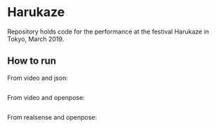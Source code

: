 # Harukaze

Repository holds code for the performance at the festival Harukaze in Tokyo, March 2019.

## How to run

From video and json:
```python main.py --op-model-folder /home/ascent/openpose/models/ --data-path /home/ascent/harukaze/data --op-number-people-max 1 --op-render-pose 0 --op-net-resolution -1x256 --op-keypoint-scale 2 --no-inference
```

From video and openpose:
```python main.py --op-model-folder /home/ascent/openpose/models/ --data-path /home/ascent/harukaze/data --op-number-people-max 1 --op-render-pose 0 --op-net-resolution -1x256 --op-keypoint-scale 2
```

From realsense and openpose:
```python main.py --op-model-folder /home/ascent/openpose/models/ --op-number-people-max 1 --op-render-pose 0 --op-net-resolution -1x256 --op-keypoint-scale 2
```
